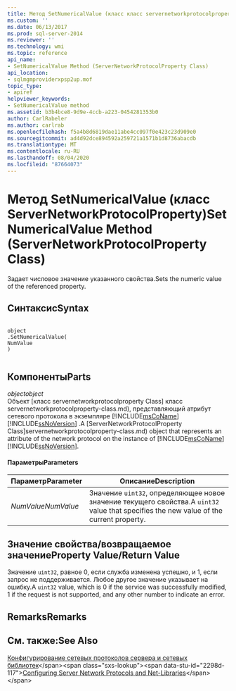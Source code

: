 ```yaml
---
title: Метод SetNumericalValue (класс класс servernetworkprotocolproperty) | Документация Майкрософт
ms.custom: ''
ms.date: 06/13/2017
ms.prod: sql-server-2014
ms.reviewer: ''
ms.technology: wmi
ms.topic: reference
api_name:
- SetNumericalValue Method (ServerNetworkProtocolProperty Class)
api_location:
- sqlmgmproviderxpsp2up.mof
topic_type:
- apiref
helpviewer_keywords:
- SetNumericalValue method
ms.assetid: b3b4bce8-9d9e-4ccb-a223-0454281353b0
author: CarlRabeler
ms.author: carlrab
ms.openlocfilehash: f5a4b8d6819dae11abe4cc097f0e423c23d909e0
ms.sourcegitcommit: ad4d92dce894592a259721a1571b1d8736abacdb
ms.translationtype: MT
ms.contentlocale: ru-RU
ms.lasthandoff: 08/04/2020
ms.locfileid: "87664073"
---
```

# <a name="setnumericalvalue-method-servernetworkprotocolproperty-class"></a><span data-ttu-id="2298d-102">Метод SetNumericalValue (класс ServerNetworkProtocolProperty)</span><span class="sxs-lookup"><span data-stu-id="2298d-102">SetNumericalValue Method (ServerNetworkProtocolProperty Class)</span></span>
  <span data-ttu-id="2298d-103">Задает числовое значение указанного свойства.</span><span class="sxs-lookup"><span data-stu-id="2298d-103">Sets the numeric value of the referenced property.</span></span>  
  
## <a name="syntax"></a><span data-ttu-id="2298d-104">Синтаксис</span><span class="sxs-lookup"><span data-stu-id="2298d-104">Syntax</span></span>  
  
```  
  
object  
.SetNumericalValue(  
NumValue  
)  
  
```  
  
## <a name="parts"></a><span data-ttu-id="2298d-105">Компоненты</span><span class="sxs-lookup"><span data-stu-id="2298d-105">Parts</span></span>  
 <span data-ttu-id="2298d-106">*object*</span><span class="sxs-lookup"><span data-stu-id="2298d-106">*object*</span></span>  
 <span data-ttu-id="2298d-107">Объект [класс servernetworkprotocolproperty Class] класс servernetworkprotocolproperty-class.md), представляющий атрибут сетевого протокола в экземпляре [!INCLUDE[msCoName](../../../includes/msconame-md.md)] [!INCLUDE[ssNoVersion](../../../includes/ssnoversion-md.md)] .</span><span class="sxs-lookup"><span data-stu-id="2298d-107">A [ServerNetworkProtocolProperty Class]servernetworkprotocolproperty-class.md) object that represents an attribute of the network protocol on the instance of [!INCLUDE[msCoName](../../../includes/msconame-md.md)] [!INCLUDE[ssNoVersion](../../../includes/ssnoversion-md.md)].</span></span>  
  
#### <a name="parameters"></a><span data-ttu-id="2298d-108">Параметры</span><span class="sxs-lookup"><span data-stu-id="2298d-108">Parameters</span></span>  
  
|<span data-ttu-id="2298d-109">Параметр</span><span class="sxs-lookup"><span data-stu-id="2298d-109">Parameter</span></span>|<span data-ttu-id="2298d-110">Описание</span><span class="sxs-lookup"><span data-stu-id="2298d-110">Description</span></span>|  
|---------------|-----------------|  
|<span data-ttu-id="2298d-111">*NumValue*</span><span class="sxs-lookup"><span data-stu-id="2298d-111">*NumValue*</span></span>|<span data-ttu-id="2298d-112">Значение `uint32`, определяющее новое значение текущего свойства.</span><span class="sxs-lookup"><span data-stu-id="2298d-112">A `uint32` value that specifies the new value of the current property.</span></span>|  
  
## <a name="property-valuereturn-value"></a><span data-ttu-id="2298d-113">Значение свойства/возвращаемое значение</span><span class="sxs-lookup"><span data-stu-id="2298d-113">Property Value/Return Value</span></span>  
 <span data-ttu-id="2298d-114">Значение `uint32`, равное 0, если служба изменена успешно, и 1, если запрос не поддерживается. Любое другое значение указывает на ошибку.</span><span class="sxs-lookup"><span data-stu-id="2298d-114">A `uint32` value, which is 0 if the service was successfully modified, 1 if the request is not supported, and any other number to indicate an error.</span></span>  
  
## <a name="remarks"></a><span data-ttu-id="2298d-115">Remarks</span><span class="sxs-lookup"><span data-stu-id="2298d-115">Remarks</span></span>  
  
## <a name="see-also"></a><span data-ttu-id="2298d-116">См. также:</span><span class="sxs-lookup"><span data-stu-id="2298d-116">See Also</span></span>  
 <span data-ttu-id="2298d-117">[Конфигурирование сетевых протоколов сервера и сетевых библиотек](https://msdn.microsoft.com/library/ms177485\(v=sql.100\).aspx)</span><span class="sxs-lookup"><span data-stu-id="2298d-117">[Configuring Server Network Protocols and Net-Libraries](https://msdn.microsoft.com/library/ms177485\(v=sql.100\).aspx)</span></span>  
  
  
